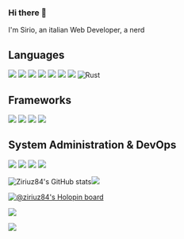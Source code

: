 ### Hi there 👋

I'm Sirio, an italian Web Developer, a nerd

## Languages

![](https://img.shields.io/badge/HTML5-E34F26.svg?style=for-the-badge&logo=HTML5&logoColor=white) ![](https://img.shields.io/badge/JavaScript-F7DF1E.svg?style=for-the-badge&logo=JavaScript&logoColor=black) ![](https://img.shields.io/badge/TypeScript-3178C6.svg?style=for-the-badge&logo=TypeScript&logoColor=white) ![](https://img.shields.io/badge/Sass-CC6699.svg?style=for-the-badge&logo=Sass&logoColor=white)  ![](https://img.shields.io/badge/CSS3-1572B6.svg?style=for-the-badge&logo=CSS3&logoColor=white) ![](https://img.shields.io/badge/Python-3776AB.svg?style=for-the-badge&logo=Python&logoColor=white) ![](https://img.shields.io/badge/PHP-777BB4.svg?style=for-the-badge&logo=PHP&logoColor=white) ![Rust](https://img.shields.io/badge/rust-%23000000.svg?style=for-the-badge&logo=rust&logoColor=white)

## Frameworks

![](https://img.shields.io/badge/Astro-FF5D01.svg?style=for-the-badge&logo=Astro&logoColor=white)  ![](https://img.shields.io/badge/Node.js-339933.svg?style=for-the-badge&logo=nodedotjs&logoColor=white) ![](https://img.shields.io/badge/Jekyll-CC0000.svg?style=for-the-badge&logo=Jekyll&logoColor=white) ![](https://img.shields.io/badge/WordPress-21759B.svg?style=for-the-badge&logo=WordPress&logoColor=white) 

## System Administration & DevOps

![](https://img.shields.io/badge/Linux-FCC624.svg?style=for-the-badge&logo=Linux&logoColor=black) ![](https://img.shields.io/badge/Docker-2496ED.svg?style=for-the-badge&logo=Docker&logoColor=white) ![](https://img.shields.io/badge/Amazon%20AWS-232F3E.svg?style=for-the-badge&logo=Amazon-AWS&logoColor=white) ![](https://img.shields.io/badge/AWS%20Lambda-FF9900.svg?style=for-the-badge&logo=AWS-Lambda&logoColor=white) 
<!--
**ziriuz84/ziriuz84** is a ✨ _special_ ✨ repository because its `README.md` (this file) appears on your GitHub profile.

Here are some ideas to get you started:

- 🔭 I’m currently working on ...
- 🌱 I’m currently learning ...
- 👯 I’m looking to collaborate on ...
- 🤔 I’m looking for help with ...
- 💬 Ask me about ...
- 📫 How to reach me: ...
- 😄 Pronouns: ...
- ⚡ Fun fact: ...
-->


![Ziriuz84's GitHub stats](https://github-readme-stats.vercel.app/api?username=ziriuz84&show_icons=true&theme=radical)<img src="https://github-readme-stats.vercel.app/api/top-langs/?username=ziriuz84&layout=compact&title_color=03ADDF&bg_color=0D1117&text_color=fafafa">

[![@ziriuz84's Holopin board](https://holopin.io/api/user/board?user=ziriuz84)](https://holopin.io/@ziriuz84)


![](https://hit.yhype.me/github/profile?user_id=464498)

![](https://komarev.com/ghpvc/?username=ziriuz84)

